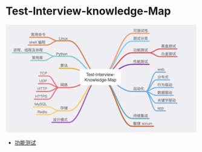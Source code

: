# Test-Interview-knowledge-Map

![Test-Interview-Knowledge-Map](./images/Test-Interview-Knowledge-Map.png)

* [功能测试](./functional-test/functional-test-cn.md)
